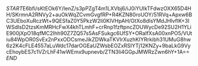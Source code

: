 $START$E6bfi/sKtEOk6Y/IenZ/s3pPZgT4m1LXVbj6/iJ0iYUIkTFdwzOXX65D4HH/SKrmnA2RNVy2+auOkWqZCvmGvgfRP+R4KZN80roUOY/51RVq+Apxw6BC3UEboXuRczWt+9QESfaZ0Y5PkzW2li0KIVHpAH/GtXo8dlsYMdJHlvfIK+3lWSdIsD2tzsKmMRHcFwX4khTLmhF+crRnp1fzftpncZOUWycDe92SU2H1YLiE900jXpO18qfMC2Ihh90Z7ZQ57s5AsFSukgc6UfSY+ORaIfXsA00xnPO5/VUtiu84WpOR0SvEx2nPxxODCsmeJikZDWkaTKVIrXuzhKIYRrkibh31UMuG8hw6z2K4cFLE4557aLuWdc17darOGEaUZWsbEOZxRSIYTj12KNZy+9baLkG9VycEhoybES7c1VZrLhF41wWEmx9upnevb/ZTN3Ii4GGpJMWRzZwn6hY+1A==$END$